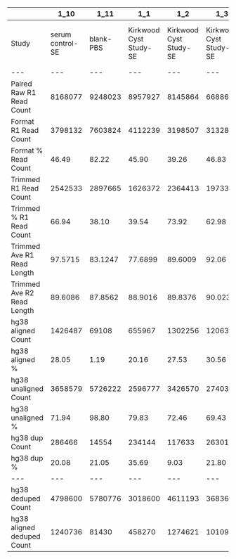 |    | 1_10 | 1_11 | 1_1 | 1_2 | 1_3 | 1_4 | 1_5 | 1_6 | 1_7 | 1_8 | 1_9 | 2_10 | 2_2 | 2_3 | 2_4 | 2_5 | 2_6 | 2_7 | 2_9 | 3_1 | 3_3 | 3_4 | 3_5 | 3_6 | 3_7 | 3_8 | 3_9 | 4_10 | 4_1 | 4_2 | 4_4 | 4_5 | 4_6 | 4_7 | 4_8 | 4_9 | 5_10 | 5_1 | 5_2 | 5_4 | 5_6 | 5_7 | 5_8 | 5_9 | 6_1 | 6_2 | 7_2 | 7_3 | 7_4 | 7_5 | 7_6 | 7_7 | 8_1 | 8_3 | 8_4 |
| --- | --- | --- | --- | --- | --- | --- | --- | --- | --- | --- | --- | --- | --- | --- | --- | --- | --- | --- | --- | --- | --- | --- | --- | --- | --- | --- | --- | --- | --- | --- | --- | --- | --- | --- | --- | --- | --- | --- | --- | --- | --- | --- | --- | --- | --- | --- | --- | --- | --- | --- | --- | --- | --- | --- | --- |
| Study | serum control-SE | blank-PBS | Kirkwood Cyst Study-SE | Kirkwood Cyst Study-SE | Kirkwood Cyst Study-SE | Kirkwood Cyst Study-SE | Kirkwood Cyst Study-SE | Kirkwood Cyst Study-SE | Kirkwood Cyst Study-SE | Kirkwood Cyst Study-SE | Kirkwood Cyst Study-SE | serum control-SE | Kirkwood Cyst Study-cyst fluid | Kirkwood Cyst Study-cyst fluid | Kirkwood Cyst Study-cyst fluid | Kirkwood Cyst Study-cyst fluid | Kirkwood Cyst Study-cyst fluid | Kirkwood Cyst Study-cyst fluid | Kirkwood Cyst Study-cyst fluid | Kirkwood Cyst Study-SE | Kirkwood Cyst Study-SE | Kirkwood Cyst Study-SE | Kirkwood Cyst Study-SE | Kirkwood Cyst Study-SE | Kirkwood Cyst Study-SE | Kirkwood Cyst Study-SE | serum control-SE | blank-PBS | Kirkwood Cyst Study-cyst fluid | Kirkwood Cyst Study-cyst fluid | Kirkwood Cyst Study-cyst fluid | Kirkwood Cyst Study-cyst fluid | Kirkwood Cyst Study-cyst fluid | Kirkwood Cyst Study-cyst fluid | Kirkwood Cyst Study-cyst fluid | serum control-SE | serum control-SE | CSF Liquid biopsy protocol-SE | CSF Liquid biopsy protocol-PL | CSF Liquid biopsy protocol-PL | CSF Liquid biopsy protocol-PL | CSF Liquid biopsy protocol-CSF | CSF Liquid biopsy protocol-SE | CSF Liquid biopsy protocol-CSF | CSF Liquid biopsy protocol-CSF | serum control-SE | Diaz paired CSF-EDTA Plasma | Diaz paired CSF-CSF Supernatant (fractionation) | Diaz paired CSF-D+28 Plasma | Kirkwood Cyst Study-SE | serum control-SE | blank-PBS | Diaz paired CSF-CSF Fractionation/CSF Supernatant | serum control-SE | blank-PBS |
| --- | --- | --- | --- | --- | --- | --- | --- | --- | --- | --- | --- | --- | --- | --- | --- | --- | --- | --- | --- | --- | --- | --- | --- | --- | --- | --- | --- | --- | --- | --- | --- | --- | --- | --- | --- | --- | --- | --- | --- | --- | --- | --- | --- | --- | --- | --- | --- | --- | --- | --- | --- | --- | --- | --- | --- |
| Paired Raw R1 Read Count | 8168077 | 9248023 | 8957927 | 8145864 | 6688682 | 7390115 | 7067654 | 7949929 | 8441837 | 7468879 | 7446158 | 7387476 | 8608402 | 8109333 | 8845035 | 8027690 | 7760206 | 11386448 | 7367080 | 8848322 | 5958441 | 8136236 | 8930313 | 8356879 | 7446317 | 9114447 | 8517201 | 9616765 | 10114640 | 10874455 | 7881251 | 10701790 | 9640514 | 9637073 | 11803102 | 8926898 | 8523021 | 7897574 | 7674726 | 7791654 | 7953211 | 8190662 | 7872750 | 9362926 | 7829851 | 7675220 | 7595058 | 9420902 | 7636224 | 10316696 | 6926675 | 6968473 | 7321086 | 7840329 | 7963175 |
| Format R1 Read Count | 3798132 | 7603824 | 4112239 | 3198507 | 3132848 | 2443825 | 3109367 | 3962971 | 4348438 | 3955857 | 3492766 | 3505559 | 6436902 | 6007215 | 7017190 | 5999892 | 5692801 | 6773368 | 5333875 | 2948795 | 2338229 | 2779888 | 3361181 | 3222526 | 3097441 | 5056116 | 3798643 | 8057037 | 8356990 | 8625390 | 6392472 | 7706663 | 4635024 | 6387455 | 9265178 | 3774496 | 2602001 | 2832532 | 4520590 | 2409913 | 4087248 | 5018292 | 2754572 | 7820120 | 6101557 | 2073070 | 6192164 | 3669546 | 4044216 | 6329171 | 4133680 | 3922077 | 4861483 | 2006168 | 6561544 |
| Format % Read Count | 46.49 | 82.22 | 45.90 | 39.26 | 46.83 | 33.06 | 43.99 | 49.84 | 51.51 | 52.96 | 46.90 | 47.45 | 74.77 | 74.07 | 79.33 | 74.73 | 73.35 | 59.48 | 72.40 | 33.32 | 39.24 | 34.16 | 37.63 | 38.56 | 41.59 | 55.47 | 44.59 | 83.78 | 82.62 | 79.31 | 81.10 | 72.01 | 48.07 | 66.28 | 78.49 | 42.28 | 30.52 | 35.86 | 58.90 | 30.92 | 51.39 | 61.26 | 34.98 | 83.52 | 77.92 | 27.00 | 81.52 | 38.95 | 52.96 | 61.34 | 59.67 | 56.28 | 66.40 | 25.58 | 82.39 |
| Trimmed R1 Read Count | 2542533 | 2897665 | 1626372 | 2364413 | 1973327 | 1836429 | 2292738 | 2299450 | 2860961 | 2752766 | 2268881 | 2591727 | 3667872 | 4645478 | 4034467 | 3815392 | 3990074 | 4413840 | 3488048 | 1844893 | 1535371 | 1866138 | 2158841 | 2361388 | 2326009 | 2705850 | 2566821 | 3717922 | 6020220 | 6127290 | 4437565 | 5361562 | 2949839 | 4338363 | 6893966 | 2767359 | 1857341 | 2192860 | 2205558 | 1857218 | 2411900 | 2642136 | 1956175 | 3336689 | 768870 | 785970 | 1960660 | 2030068 | 1845896 | 4410850 | 2678232 | 1179343 | 1270616 | 1085159 | 1585111 |
| Trimmed % R1 Read Count | 66.94 | 38.10 | 39.54 | 73.92 | 62.98 | 75.14 | 73.73 | 58.02 | 65.79 | 69.58 | 64.95 | 73.93 | 56.98 | 77.33 | 57.49 | 63.59 | 70.08 | 65.16 | 65.39 | 62.56 | 65.66 | 67.12 | 64.22 | 73.27 | 75.09 | 53.51 | 67.57 | 46.14 | 72.03 | 71.03 | 69.41 | 69.57 | 63.64 | 67.92 | 74.40 | 73.31 | 71.38 | 77.41 | 48.78 | 77.06 | 59.01 | 52.65 | 71.01 | 42.66 | 12.60 | 37.91 | 31.66 | 55.32 | 45.64 | 69.69 | 64.79 | 30.06 | 26.13 | 54.09 | 24.15 |
| Trimmed Ave R1 Read Length | 97.5715 | 83.1247 | 77.6899 | 89.6009 | 92.06 | 91.2781 | 92.5634 | 87.3012 | 95.6852 | 92.156 | 92.5435 | 96.8381 | 94.2129 | 103.342 | 89.5451 | 100.055 | 98.3039 | 51.2282 | 97.4872 | 100.035 | 101.839 | 96.2225 | 92.5488 | 94.6606 | 98.0836 | 93.4797 | 94.8665 | 91.9514 | 88.0061 | 80.2298 | 62.176 | 72.672 | 93.7041 | 93.4143 | 73.3122 | 97.503 | 97.4643 | 92.7502 | 90.1063 | 91.9523 | 96.0313 | 92.2831 | 96.6084 | 87.03 | 79.5206 | 88.3996 | 76.4456 | 95.2432 | 83.665 | 87.1071 | 84.0458 | 76.6535 | 94.3333 | 86.5766 | 79.962 |
| Trimmed Ave R2 Read Length | 89.6086 | 87.8562 | 88.9016 | 89.8376 | 90.0233 | 89.9001 | 90.1139 | 89.1058 | 90.0182 | 89.0793 | 90.3453 | 87.1171 | 88.1079 | 88.6872 | 86.2263 | 88.8931 | 88.3927 | 83.9776 | 88.5117 | 91.6346 | 90.6452 | 89.6905 | 90.5617 | 90.3033 | 90.9844 | 87.9196 | 88.3784 | 87.1537 | 85.8681 | 87.3059 | 84.0252 | 86.0524 | 89.8713 | 89.2774 | 85.3608 | 88.387 | 88.9217 | 89.559 | 88.6727 | 89.8265 | 88.7317 | 87.8928 | 90.7621 | 86.1485 | 87.8236 | 91.9011 | 87.6723 | 89.7165 | 88.8882 | 88.0434 | 86.8288 | 87.6815 | 88.4024 | 90.7435 | 88.1596 |
| hg38 aligned Count | 1426487 | 69108 | 655967 | 1302256 | 1206352 | 1078127 | 1349133 | 1165465 | 1640100 | 1529944 | 1361353 | 1198585 | 1596406 | 2623327 | 1502221 | 1794692 | 2016771 | 528970 | 1653311 | 1066597 | 906729 | 1003737 | 1201678 | 1401790 | 1446856 | 896468 | 1346039 | 54838 | 467240 | 2408758 | 679343 | 1205836 | 1553384 | 2209236 | 2514961 | 1420757 | 914259 | 1295974 | 755814 | 1116843 | 1025879 | 686180 | 1160862 | 80551 | 105744 | 423799 | 402159 | 1064989 | 674042 | 2412722 | 1343903 | 26674 | 414474 | 594422 | 30216 |
| hg38 aligned % | 28.05 | 1.19 | 20.16 | 27.53 | 30.56 | 29.35 | 29.42 | 25.34 | 28.66 | 27.78 | 30.00 | 23.12 | 21.76 | 28.23 | 18.61 | 23.51 | 25.27 | 5.99 | 23.69 | 28.90 | 29.52 | 26.89 | 27.83 | 29.68 | 31.10 | 16.56 | 26.21 | .73 | 3.88 | 19.65 | 7.65 | 11.24 | 26.32 | 25.46 | 18.24 | 25.66 | 24.61 | 29.54 | 17.13 | 30.06 | 21.26 | 12.98 | 29.67 | 1.20 | 6.87 | 26.96 | 10.25 | 26.23 | 18.25 | 27.34 | 25.08 | 1.13 | 16.30 | 27.38 | .95 |
| hg38 unaligned Count | 3658579 | 5726222 | 2596777 | 3426570 | 2740302 | 2594731 | 3236343 | 3433435 | 4081822 | 3975588 | 3176409 | 3984869 | 5739338 | 6667629 | 6566713 | 5836092 | 5963377 | 8298710 | 5322785 | 2623189 | 2164013 | 2728539 | 3116004 | 3320986 | 3205162 | 4515232 | 3787603 | 7381006 | 11573200 | 9845822 | 8195787 | 9517288 | 4346294 | 6467490 | 11272971 | 4113961 | 2800423 | 3089746 | 3655302 | 2597593 | 3797921 | 4598092 | 2751488 | 6592827 | 1431996 | 1148141 | 3519161 | 2995147 | 3017750 | 6408978 | 4012561 | 2332012 | 2126758 | 1575896 | 3140006 |
| hg38 unaligned % | 71.94 | 98.80 | 79.83 | 72.46 | 69.43 | 70.64 | 70.57 | 74.65 | 71.33 | 72.21 | 69.99 | 76.87 | 78.23 | 71.76 | 81.38 | 76.48 | 74.72 | 94.00 | 76.30 | 71.09 | 70.47 | 73.10 | 72.16 | 70.31 | 68.89 | 83.43 | 73.78 | 99.26 | 96.11 | 80.34 | 92.34 | 88.75 | 73.67 | 74.53 | 81.75 | 74.33 | 75.38 | 70.45 | 82.86 | 69.93 | 78.73 | 87.01 | 70.32 | 98.79 | 93.12 | 73.03 | 89.74 | 73.76 | 81.74 | 72.65 | 74.91 | 98.86 | 83.69 | 72.61 | 99.04 |
| hg38 dup Count | 286466 | 14554 | 234144 | 117633 | 263019 | 88079 | 116258 | 173799 | 337108 | 202365 | 264880 | 177545 | 484746 | 192871 | 652100 | 409449 | 418392 | 37658 | 345913 | 145137 | 75936 | 133524 | 200961 | 133233 | 168022 | 200641 | 192142 | 12219 | 27493 | 238537 | 38692 | 124894 | 310683 | 263885 | 307917 | 176707 | 114458 | 104548 | 178768 | 102901 | 199736 | 206543 | 131676 | 14410 | 19419 | 51132 | 201516 | 166898 | 177122 | 367617 | 261873 | 5626 | 84366 | 63738 | 3727 |
| hg38 dup % | 20.08 | 21.05 | 35.69 | 9.03 | 21.80 | 8.16 | 8.61 | 14.91 | 20.55 | 13.22 | 19.45 | 14.81 | 30.36 | 7.35 | 43.40 | 22.81 | 20.74 | 7.11 | 20.92 | 13.60 | 8.37 | 13.30 | 16.72 | 9.50 | 11.61 | 22.38 | 14.27 | 22.28 | 5.88 | 9.90 | 5.69 | 10.35 | 20.00 | 11.94 | 12.24 | 12.43 | 12.51 | 8.06 | 23.65 | 9.21 | 19.46 | 30.10 | 11.34 | 17.88 | 18.36 | 12.06 | 50.10 | 15.67 | 26.27 | 15.23 | 19.48 | 21.09 | 20.35 | 10.72 | 12.33 |
| --- | --- | --- | --- | --- | --- | --- | --- | --- | --- | --- | --- | --- | --- | --- | --- | --- | --- | --- | --- | --- | --- | --- | --- | --- | --- | --- | --- | --- | --- | --- | --- | --- | --- | --- | --- | --- | --- | --- | --- | --- | --- | --- | --- | --- | --- | --- | --- | --- | --- | --- | --- | --- | --- | --- | --- |
| hg38 deduped Count | 4798600 | 5780776 | 3018600 | 4611193 | 3683635 | 3584779 | 4469218 | 4425101 | 5384814 | 5303167 | 4272882 | 5005909 | 6850998 | 9098085 | 7416834 | 7221335 | 7561756 | 8790022 | 6630183 | 3544649 | 2994806 | 3598752 | 4116721 | 4589543 | 4483996 | 5211059 | 4941500 | 7423625 | 12012947 | 12016043 | 8836438 | 10598230 | 5588995 | 8412841 | 13480015 | 5358011 | 3600224 | 4281172 | 4232348 | 3611535 | 4624064 | 5077729 | 3780674 | 6658968 | 1518321 | 1520808 | 3719804 | 3893238 | 3514670 | 8454083 | 5094591 | 2353060 | 2456866 | 2106580 | 3166495 |
| hg38 aligned deduped Count | 1240736 | 81430 | 458270 | 1274621 | 1010957 | 1061665 | 1312900 | 1072909 | 1403862 | 1432103 | 1164892 | 1143325 | 1244104 | 2655901 | 1002132 | 1513453 | 1775230 | 614872 | 1438915 | 986391 | 888740 | 942740 | 1067003 | 1348787 | 1358736 | 771733 | 1257614 | 63325 | 515403 | 2404473 | 815450 | 1243230 | 1335969 | 2100507 | 2427435 | 1366767 | 881428 | 1268930 | 635418 | 1077421 | 903256 | 534721 | 1094292 | 95080 | 94461 | 391274 | 230482 | 971140 | 534482 | 2193001 | 1162767 | 30446 | 359074 | 559628 | 33415 |
